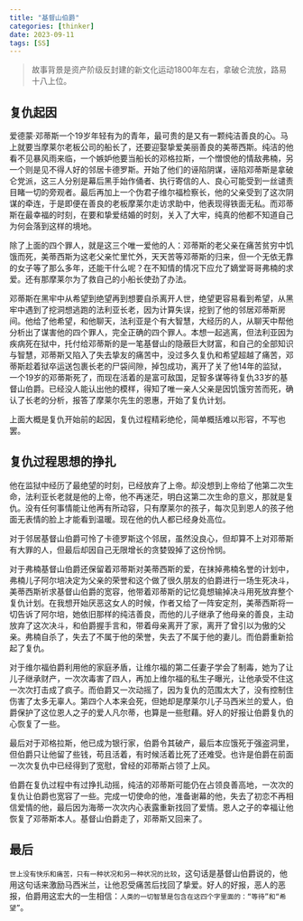 ```yaml
---
title: "基督山伯爵"
categories: [thinker]
date: 2023-09-11
tags: [SS]
---
```



> 故事背景是资产阶级反封建的新文化运动1800年左右，拿破仑流放，路易十八上位。

## 复仇起因
爱德蒙·邓蒂斯一个19岁年轻有为的青年，最可贵的是又有一颗纯洁善良的心。马上就要当摩莱尔老板公司的船长了，还要迎娶挚爱美丽善良的美蒂西斯。纯洁的他看不见暴风雨来临，一个嫉妒他要当船长的邓格拉斯，一个憎恨他的情敌弗楠，另一个则是见不得人好的邻居卡德罗斯。开始了他们的诬陷阴谋，诬陷邓蒂斯是拿破仑党派，这三人分别是幕后黑手始作俑者、执行寄信的人、良心可能受到一丝谴责目睹一切的旁观者。最后再加上一个伪君子维尔福检察长，他的父亲受到了这次阴谋的牵连，于是即便在善良的老板摩莱尔走访求助中，他表现得铁面无私。而邓蒂斯在最幸福的时刻，在要和挚爱结婚的时刻，关入了大牢，纯真的他都不知道自己为何会落到这样的境地。

除了上面的四个罪人，就是这三个唯一爱他的人：邓蒂斯的老父亲在痛苦贫穷中饥饿而死，美蒂西斯为这老父亲忙里忙外，天天苦等邓蒂斯的归来，但一个无依无靠的女子等了那么多年，还能干什么呢？在不知情的情况下应允了嫡堂哥哥弗楠的求爱。还有那摩莱尔为了救自己的小船长使劲了办法。

邓蒂斯在黑牢中从希望到绝望再到想要自杀离开人世，绝望更容易看到希望，从黑牢中遇到了挖洞想逃跑的法利亚长老，因为计算失误，挖到了他的邻居邓蒂斯房间。他给了他希望，和他聊天，法利亚是个有大智慧，大经历的人，从聊天中帮他分析出了谋害他的四个罪人，完全正确的四个罪人。本想一起逃离，但法利亚因为疾病死在狱中，托付给邓蒂斯的是一笔基督山的隐蔽巨大财富，和自己的全部知识与智慧，邓蒂斯又陷入了失去挚友的痛苦中，没过多久复仇和希望超越了痛苦，邓蒂斯趁着狱卒运送包裹长老的尸袋间隙，掉包成功，离开了关了他14年的监狱，一个19岁的邓蒂斯死了，而现在活着的是富可敌国，足智多谋等待复仇33岁的基督山伯爵。已经没人能认出他的模样，得知了唯一亲人父亲是因饥饿穷苦而死，确认了长老的分析，报答了摩莱尔先生的恩惠，开始了复仇计划。

上面大概是复仇开始前的起因，复仇过程精彩绝伦，简单概括难以形容，不写也罢。

## 复仇过程思想的挣扎
他在监狱中经历了最绝望的时刻，已经放弃了上帝。却没想到上帝给了他第二次生命，法利亚长老就是他的上帝，他不再迷茫，明白这第二次生命的意义，那就是复仇。没有任何事情能让他再有所动容，只有摩莱尔的孩子，每次见到恩人的孩子他面无表情的脸上才能看到温暖。现在他的仇人都已经身处高位。

对于邻居基督山伯爵可怜了卡德罗斯这个邻居，虽然没良心，但却算不上对邓蒂斯有大罪的人，但最后却因自己无限增长的贪婪毁掉了这份怜悯。

对于弗楠基督山伯爵还保留着邓蒂斯对美蒂西斯的爱，在抹掉弗楠名誉的计划中，弗楠儿子阿尔培决定为父亲的荣誉和这个做了很久朋友的伯爵进行一场生死决斗，美蒂西斯祈求基督山伯爵的宽容，他带着邓蒂斯的记忆竟想输掉决斗用死放弃整个复仇计划。在我想开始厌恶这女人的时候，作者又给了一阵安定剂，美蒂西斯将一切告诉了阿尔培，她依旧那样的纯洁善良，而他的儿子继承了他母亲的善良，主动放弃了这次决斗，和伯爵握手言和，带着母亲离开了家，离开了曾引以为傲的父亲。弗楠自杀了，失去了不属于他的荣誉，失去了不属于他的妻儿。而伯爵重新拾起了复仇。

对于维尔福伯爵利用他的家庭矛盾，让维尔福的第二任妻子学会了制毒，她为了让儿子继承财产，一次次毒害了四人，再加上维尔福的私生子曝光，让他承受不住这一次次打击成了疯子。而伯爵又一次动摇了，因为复仇的范围太大了，没有控制住伤害了太多无辜人。第四个人本来会死，但她却是摩莱尔儿子马西米兰的爱人，伯爵保护了这位恩人之子的爱人凡尔蒂，也算是一些慰藉。好人的好报让伯爵复仇的心恢复了一些。

最后对于邓格拉斯，他已成为银行家，伯爵令其破产，最后本应饿死于强盗洞里，但伯爵只让他留了些钱，苟且活着，有时候活着比死了还难受。也许是伯爵在前面一次次复仇中已经得到了宽慰，曾经的邓蒂斯占领了上风。

伯爵在复仇过程中有过挣扎动摇，纯洁的邓蒂斯可能仍在占领良善高地，一次次的复仇让伯爵也宽容了一些。完成一切使命的他，准备谢幕的他，失去了初恋不再相信爱情的他，最后因为海蒂一次次内心表露重新找回了爱情。恩人之子的幸福让他恢复了邓蒂斯本人。基督山伯爵走了，邓蒂斯又回来了。

## 最后
`世上没有快乐和痛苦，只有一种状况和另一种状况的比较`，这句话是基督山伯爵说的，他用这句话来激励马西米兰，让他忍受痛苦后找回了挚爱。好人的好报，恶人的恶报，伯爵用这宏大的一生相信：`人类的一切智慧是包含在这四个字里面的：“等待”和“希望”`。



